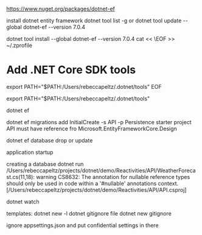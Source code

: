 https://www.nuget.org/packages/dotnet-ef

install dotnet entity framework
dotnet tool list -g
or
dotnet tool update --global dotnet-ef --version 7.0.4

dotnet tool install --global dotnet-ef --version 7.0.4
cat << \EOF >> ~/.zprofile
# Add .NET Core SDK tools
export PATH="$PATH:/Users/rebeccapeltz/.dotnet/tools"
EOF

export PATH="$PATH:/Users/rebeccapeltz/.dotnet/tools"

dotnet ef

dotnet ef migrations add InitialCreate -s API -p Persistence
starter project API must have reference fro Microsoft.EntityFrameworkCore.Design

dotnet ef database
drop or update

application startup

creating a database dotnet run
/Users/rebeccapeltz/projects/dotnet/demo/Reactivities/API/WeatherForecast.cs(11,18): warning CS8632: The annotation for nullable reference types should only be used in code within a '#nullable' annotations context. [/Users/rebeccapeltz/projects/dotnet/demo/Reactivities/API/API.csproj]

dotnet watch

templates: dotnet new -l
dotnet gitignore file
dotnet new gitignore


ignore appsettings.json and put confidential settings in there
